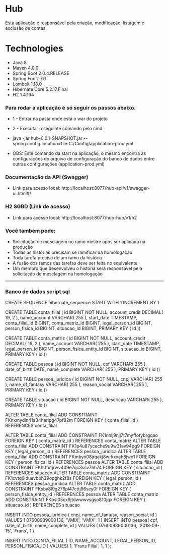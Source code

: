 # Hub

Esta aplicação é responsável pela criação, modificação, listagem e exclusão de contas

# Technologies
  
- Java 8
- Maven 4.0.0 
- Spring Boot 2.0.4.RELEASE
- Spring Fox 2.7.0
- Lombok 1.18.0
- Hibernate Core 5.2.17.Final  
- H2 1.4.194

### Para rodar a aplicação é só seguir os passos abaixo.

- 1 - Entrar na pasta onde está o war do projeto
- 2 - Executar o seguinte comando pelo cmd

- java -jar hub-0.0.1-SNAPSHOT.jar --spring.config.location=file:C:/Config/application-prod.yml
- OBS: Este comando da start na aplicação, o mesmo encontra as configurações do arquivo de configuração 
do banco de dados entre outras configurações (application-prod.yml)
   
### Documentação da API (Swagger)
- Link para acesso local: http://localhost:8077/hub-api/v1/swagger-ui.html#/

### H2 SGBD  (Link de acesso)
- Link para acesso local: http://localhost:8077/hub-hub/v1/h2

### Você também pode:

- Solicitação de mesclagem no ramo mestre após ser aplicada na produção
- Todas as histórias precisam se ramificar da homologação
- Toda tarefa precisa de um ramo da história
- A fusão dos ramos das tarefas deve ser feita no equivalente
- Um membro que desenvolveu o história será responsável pela solicitação de mesclagem na homologação

------------------------------------------------------------------------------------------------------------------------------------------
### Banco de dados script sql

CREATE
	SEQUENCE hibernate_sequence
START WITH
	1 INCREMENT BY 1

CREATE
	TABLE
		conta_filial ( id BIGINT NOT NULL,
		account_credit DECIMAL( 19,
		2 ),
		name_account VARCHAR( 255 ),
		start_date TIMESTAMP,
		conta_filial_id BIGINT,
		conta_matriz_id BIGINT,
		legal_person_id BIGINT,
		person_fisica_id BIGINT,
		situacao_id BIGINT,
		PRIMARY KEY ( id ))

CREATE
	TABLE
		conta_matriz ( id BIGINT NOT NULL,
		account_credit DECIMAL( 19,
		2 ),
		name_account VARCHAR( 255 ),
		start_date TIMESTAMP,
		legal_person_id BIGINT,
		person_fisica_entity_id BIGINT,
		situacao_id BIGINT,
		PRIMARY KEY ( id ))

CREATE
	TABLE
		pessoa ( id BIGINT NOT NULL,
		cpf VARCHAR( 255 ),
		date_of_birth DATE,
		name_complete VARCHAR( 255 ),
		PRIMARY KEY ( id ))

CREATE
	TABLE
		pessoa_juridica ( id BIGINT NOT NULL,
		cnpj VARCHAR( 255 ),
		name_of_fantasy VARCHAR( 255 ),
		reason_social VARCHAR( 255 ),
		PRIMARY KEY ( id ))

CREATE
	TABLE
		situacao ( id BIGINT NOT NULL,
		descricao VARCHAR( 255 ),
		PRIMARY KEY ( id ))

ALTER TABLE
	conta_filial ADD CONSTRAINT FKnxmydln41a34haripg47pf82m FOREIGN KEY ( conta_filial_id ) REFERENCES conta_filial

ALTER TABLE
	conta_filial ADD CONSTRAINT FK1nhlj9njj7t7myffofybrgqao FOREIGN KEY ( conta_matriz_id ) REFERENCES conta_matriz
ALTER TABLE
	conta_filial ADD CONSTRAINT FK1p4u87yceche9u9w31av94pg9 FOREIGN KEY ( legal_person_id ) REFERENCES pessoa_juridica
ALTER TABLE
	conta_filial ADD CONSTRAINT FKmbyo08jrqakj8wrkxxah8jwo1 FOREIGN KEY ( person_fisica_id ) REFERENCES pessoa
ALTER TABLE
	conta_filial ADD CONSTRAINT FKh0futjrwv409e7qc3ssv7hh74 FOREIGN KEY ( situacao_id ) REFERENCES situacao
ALTER TABLE
	conta_matriz ADD CONSTRAINT FK1cvtq9iduevbbh39opghk2f8s FOREIGN KEY ( legal_person_id ) REFERENCES pessoa_juridica
ALTER TABLE
	conta_matriz ADD CONSTRAINT FKsby8l9g276pl47cttj96sey0f FOREIGN KEY ( person_fisica_entity_id ) REFERENCES pessoa
ALTER TABLE
	conta_matriz ADD CONSTRAINT FKbsl05cx9jtdwwwvsgso810jqx FOREIGN KEY ( situacao_id ) REFERENCES situacao

INSERT
	INTO
		pessoa_juridica ( cnpj,
		name_of_fantasy,
		reason_social,
		id )
	VALUES ( 07600939000136,
	'VMIX',
	'VMIX',
	1 )
INSERT
	INTO
		pessoa( cpf,
		date_of_birth,
		name_complete,
		id )
	VALUES ( 07600939000136,
	'2018-08-15',
	'Frans',
	1 )

INSERT
	INTO
		CONTA_FILIAL ( ID,
		NAME_ACCOUNT,
		LEGAL_PERSON_ID,
		PERSON_FISICA_ID )
	VALUES( 1,
	'Frans Filial',
	1,
	1 );	
